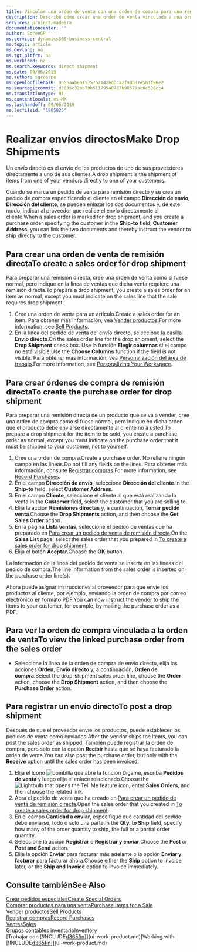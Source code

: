 ```yaml
---
title: Vincular una orden de venta con una orden de compra para una remisión directa | Documentos de Microsoft
description: Describe cómo crear una orden de venta vinculada a una orden de compra para habilitar el envío directo del proveedor al cliente.
services: project-madeira
documentationcenter: ''
author: SorenGP
ms.service: dynamics365-business-central
ms.topic: article
ms.devlang: na
ms.tgt_pltfrm: na
ms.workload: na
ms.search.keywords: direct shipment
ms.date: 09/06/2019
ms.author: sgroespe
ms.openlocfilehash: 9555aabe515757b71426ddca2f90b37e561f96e2
ms.sourcegitcommit: d3035c32bb79b51179540787b98579ac0c528cc4
ms.translationtype: HT
ms.contentlocale: es-MX
ms.lasthandoff: 09/06/2019
ms.locfileid: "1985825"
---
```

# <a name="make-drop-shipments"></a><span data-ttu-id="9078f-103">Realizar envíos directos</span><span class="sxs-lookup"><span data-stu-id="9078f-103">Make Drop Shipments</span></span>
<span data-ttu-id="9078f-104">Un envío directo es el envío de los productos de uno de sus proveedores directamente a uno de sus clientes.</span><span class="sxs-lookup"><span data-stu-id="9078f-104">A drop shipment is the shipment of items from one of your vendors directly to one of your customers.</span></span>

<span data-ttu-id="9078f-105">Cuando se marca un pedido de venta para remisión directo y se crea un pedido de compra especificando el cliente en el campo **Dirección de envío**, **Dirección del cliente**, se pueden enlazar los dos documentos y, de este modo, indicar al proveedor que realice el envío directamente al cliente.</span><span class="sxs-lookup"><span data-stu-id="9078f-105">When a sales order is marked for drop shipment, and you create a purchase order specifying the customer in the **Ship-to** field, **Customer Address**, you can link the two documents and thereby instruct the vendor to ship directly to the customer.</span></span>

## <a name="to-create-a-sales-order-for-drop-shipment"></a><span data-ttu-id="9078f-106">Para crear una orden de venta de remisión directa</span><span class="sxs-lookup"><span data-stu-id="9078f-106">To create a sales order for drop shipment</span></span>
<span data-ttu-id="9078f-107">Para preparar una remisión directa, cree una orden de venta como si fuese normal, pero indique en la línea de ventas que dicha venta requiere una remisión directa.</span><span class="sxs-lookup"><span data-stu-id="9078f-107">To prepare a drop shipment, you create a sales order for an item as normal, except you must indicate on the sales line that the sale requires drop shipment.</span></span>

1. <span data-ttu-id="9078f-108">Cree una orden de venta para un artículo.</span><span class="sxs-lookup"><span data-stu-id="9078f-108">Create a sales order for an item.</span></span> <span data-ttu-id="9078f-109">Para obtener más información, vea [Vender productos](sales-how-sell-products.md).</span><span class="sxs-lookup"><span data-stu-id="9078f-109">For more information, see [Sell Products](sales-how-sell-products.md).</span></span>
2. <span data-ttu-id="9078f-110">En la línea del pedido de venta del envío directo, seleccione la casilla **Envío directo**.</span><span class="sxs-lookup"><span data-stu-id="9078f-110">On the sales order line for the drop shipment, select the **Drop Shipment** check box.</span></span> <span data-ttu-id="9078f-111">Use la función **Elegir columnas** si el campo no está visible.</span><span class="sxs-lookup"><span data-stu-id="9078f-111">Use the **Choose Columns** function if the field is not visible.</span></span> <span data-ttu-id="9078f-112">Para obtener más información, vea [Personalización del área de trabajo](ui-personalization-user.md).</span><span class="sxs-lookup"><span data-stu-id="9078f-112">For more information, see [Personalizing Your Workspace](ui-personalization-user.md).</span></span>

## <a name="to-create-the-purchase-order-for-drop-shipment"></a><span data-ttu-id="9078f-113">Para crear órdenes de compra de remisión directa</span><span class="sxs-lookup"><span data-stu-id="9078f-113">To create the purchase order for drop shipment</span></span>
<span data-ttu-id="9078f-114">Para preparar una remisión directa de un producto que se va a vender, cree una orden de compra como si fuese normal, pero indique en dicha orden que el producto debe enviarse directamente al cliente no a usted.</span><span class="sxs-lookup"><span data-stu-id="9078f-114">To prepare a drop shipment for the item to be sold, you create a purchase order as normal, except you must indicate on the purchase order that it must be shipped to your customer, not to yourself.</span></span>

1. <span data-ttu-id="9078f-115">Cree una orden de compra.</span><span class="sxs-lookup"><span data-stu-id="9078f-115">Create a purchase order.</span></span> <span data-ttu-id="9078f-116">No rellene ningún campo en las líneas.</span><span class="sxs-lookup"><span data-stu-id="9078f-116">Do not fill any fields on the lines.</span></span> <span data-ttu-id="9078f-117">Para obtener más información, consulte [Registrar compras](purchasing-how-record-purchases.md).</span><span class="sxs-lookup"><span data-stu-id="9078f-117">For more information, see [Record Purchases](purchasing-how-record-purchases.md).</span></span>
2. <span data-ttu-id="9078f-118">En el campo **Dirección de envío**, seleccione **Dirección del cliente**.</span><span class="sxs-lookup"><span data-stu-id="9078f-118">In the **Ship-to** field, select **Customer Address**.</span></span>
3. <span data-ttu-id="9078f-119">En el campo **Cliente**, seleccione el cliente al que está realizando la venta.</span><span class="sxs-lookup"><span data-stu-id="9078f-119">In the **Customer** field, select the customer that you are selling to.</span></span>
3. <span data-ttu-id="9078f-120">Elija la acción **Remisiones directas** y, a continuación, **Tomar pedido venta**.</span><span class="sxs-lookup"><span data-stu-id="9078f-120">Choose the **Drop Shipments** action, and then choose the **Get Sales Order** action.</span></span>
4. <span data-ttu-id="9078f-121">En la página **Lista ventas**, seleccione el pedido de ventas que ha preparado en [Para crear un pedido de venta de remisión directa](sales-how-drop-shipment.md#to-create-a-sales-order-for-drop-shipment).</span><span class="sxs-lookup"><span data-stu-id="9078f-121">On the **Sales List** page, select the sales order that you prepared in [To create a sales order for drop shipment](sales-how-drop-shipment.md#to-create-a-sales-order-for-drop-shipment).</span></span>
5. <span data-ttu-id="9078f-122">Elija el botón **Aceptar**.</span><span class="sxs-lookup"><span data-stu-id="9078f-122">Choose the **OK** button.</span></span>

<span data-ttu-id="9078f-123">La información de la línea del pedido de venta se inserta en las líneas del pedido de compra.</span><span class="sxs-lookup"><span data-stu-id="9078f-123">The line information from the sales order is inserted on the purchase order line(s).</span></span>

<span data-ttu-id="9078f-124">Ahora puede asignar instrucciones al proveedor para que envíe los productos al cliente, por ejemplo, enviando la orden de compra por correo electrónico en formato PDF.</span><span class="sxs-lookup"><span data-stu-id="9078f-124">You can now instruct the vendor to ship the items to your customer, for example, by mailing the purchase order as a PDF.</span></span>     

## <a name="to-view-the-linked-purchase-order-from-the-sales-order"></a><span data-ttu-id="9078f-125">Para ver la orden de compra vinculada a la orden de venta</span><span class="sxs-lookup"><span data-stu-id="9078f-125">To view the linked purchase order from the sales order</span></span>
* <span data-ttu-id="9078f-126">Seleccione la línea de la orden de compra de envío directo, elija las acciones **Orden**, **Envío directo** y, a continuación, **Orden de compra**.</span><span class="sxs-lookup"><span data-stu-id="9078f-126">Select the drop-shipment sales order line, choose the **Order** action, choose the **Drop Shipment** action, and then choose the **Purchase Order** action.</span></span>

## <a name="to-post-a-drop-shipment"></a><span data-ttu-id="9078f-127">Para registrar un envío directo</span><span class="sxs-lookup"><span data-stu-id="9078f-127">To post a drop shipment</span></span>
<span data-ttu-id="9078f-128">Después de que el proveedor envíe los productos, puede establecer los pedidos de venta como enviados.</span><span class="sxs-lookup"><span data-stu-id="9078f-128">After the vendor ships the items, you can post the sales order as shipped.</span></span> <span data-ttu-id="9078f-129">También puede registrar la orden de compra, pero solo con la opción **Recibir** hasta que se haya facturado la orden de venta.</span><span class="sxs-lookup"><span data-stu-id="9078f-129">You can also post the purchase order, but only with the **Receive** option until the sales order has been invoiced.</span></span>

1. <span data-ttu-id="9078f-130">Elija el icono ![bombilla que abre la función Dígame](media/ui-search/search_small.png "Dígame que desea hacer"), escriba **Pedidos de venta** y luego elija el enlace relacionado.</span><span class="sxs-lookup"><span data-stu-id="9078f-130">Choose the ![Lightbulb that opens the Tell Me feature](media/ui-search/search_small.png "Tell me what you want to do") icon, enter **Sales Orders**, and then choose the related link.</span></span>
2. <span data-ttu-id="9078f-131">Abra el pedido de venta que ha creado en [Para crear un pedido de venta de remisión directa]().</span><span class="sxs-lookup"><span data-stu-id="9078f-131">Open the sales order that you created in [To create a sales order for drop shipment]().</span></span>
3. <span data-ttu-id="9078f-132">En el campo **Cantidad a enviar**, especifiqué qué cantidad del pedido debe enviarse, todo o solo una parte.</span><span class="sxs-lookup"><span data-stu-id="9078f-132">In the **Qty. to Ship** field, specify how many of the order quantity to ship, the full or a partial order quantity.</span></span>
4. <span data-ttu-id="9078f-133">Seleccione la acción **Registrar** o **Registrar y enviar**.</span><span class="sxs-lookup"><span data-stu-id="9078f-133">Choose the **Post** or **Post and Send** action.</span></span>
5. <span data-ttu-id="9078f-134">Elija la opción **Enviar** para facturar más adelante o la opción **Enviar y facturar** para facturar ahora.</span><span class="sxs-lookup"><span data-stu-id="9078f-134">Choose either the **Ship** option to invoice later, or the **Ship and Invoice** option to invoice immediately.</span></span>

## <a name="see-also"></a><span data-ttu-id="9078f-135">Consulte también</span><span class="sxs-lookup"><span data-stu-id="9078f-135">See Also</span></span>
[<span data-ttu-id="9078f-136">Crear pedidos especiales</span><span class="sxs-lookup"><span data-stu-id="9078f-136">Create Special Orders</span></span>](sales-how-to-create-special-orders.md)  
[<span data-ttu-id="9078f-137">Comprar productos para una venta</span><span class="sxs-lookup"><span data-stu-id="9078f-137">Purchase Items for a Sale</span></span>](purchasing-how-purchase-products-sale.md)  
[<span data-ttu-id="9078f-138">Vender productos</span><span class="sxs-lookup"><span data-stu-id="9078f-138">Sell Products</span></span>](sales-how-sell-products.md)  
[<span data-ttu-id="9078f-139">Registrar compras</span><span class="sxs-lookup"><span data-stu-id="9078f-139">Record Purchases</span></span>](purchasing-how-record-purchases.md)  
[<span data-ttu-id="9078f-140">Ventas</span><span class="sxs-lookup"><span data-stu-id="9078f-140">Sales</span></span>](sales-manage-sales.md)  
[<span data-ttu-id="9078f-141">Grupos contables inventario</span><span class="sxs-lookup"><span data-stu-id="9078f-141">Inventory</span></span>](inventory-manage-inventory.md)  
<span data-ttu-id="9078f-142">[Trabajar con [!INCLUDE[d365fin](includes/d365fin_md.md)]](ui-work-product.md)</span><span class="sxs-lookup"><span data-stu-id="9078f-142">[Working with [!INCLUDE[d365fin](includes/d365fin_md.md)]](ui-work-product.md)</span></span>
